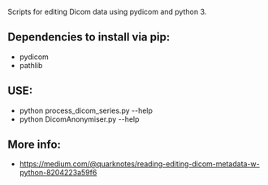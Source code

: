 Scripts for editing Dicom data using pydicom and python 3.

## Dependencies to install via pip:
* pydicom
* pathlib

## USE:
* python process_dicom_series.py --help
* python DicomAnonymiser.py --help

## More info:
* https://medium.com/@quarknotes/reading-editing-dicom-metadata-w-python-8204223a59f6
